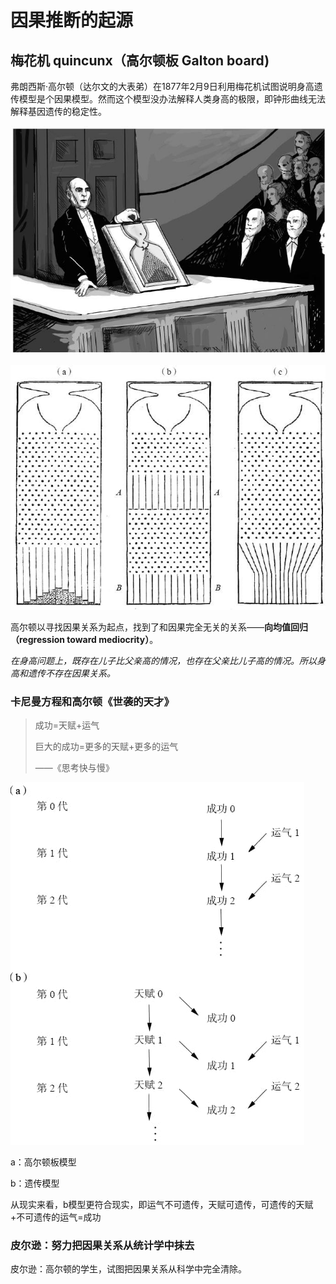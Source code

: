# 因果推断的起源

## 梅花机 quincunx（高尔顿板 Galton board)

弗朗西斯·高尔顿（达尔文的大表弟）在1877年2月9日利用梅花机试图说明身高遗传模型是个因果模型。然而这个模型没办法解释人类身高的极限，即钟形曲线无法解释基因遗传的稳定性。

![image00321](chapter2.assets/image00321.jpeg)

![image00302](chapter2.assets/image00302.jpeg)

高尔顿以寻找因果关系为起点，找到了和因果完全无关的关系——**向均值回归（regression toward mediocrity）**。

*在身高问题上，既存在儿子比父亲高的情况，也存在父亲比儿子高的情况。所以身高和遗传不存在因果关系。*

### 卡尼曼方程和高尔顿《世袭的天才》

> 成功=天赋+运气
>
> 巨大的成功=更多的天赋+更多的运气
>
> ——《思考快与慢》

![image00268](chapter2.assets/image00268.jpeg)

a：高尔顿板模型

b：遗传模型

从现实来看，b模型更符合现实，即运气不可遗传，天赋可遗传，可遗传的天赋+不可遗传的运气=成功

### 皮尔逊：努力把因果关系从统计学中抹去

皮尔逊：高尔顿的学生，试图把因果关系从科学中完全清除。